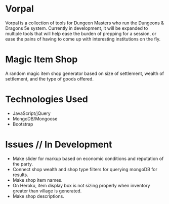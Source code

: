 # Vorpal

Vorpal is a collection of tools for Dungeon Masters who run the Dungeons &amp; Dragons 5e system. Currently in development, it will be expanded to multiple tools that will help ease the burden of prepping for a session, or ease the pains of having to come up with interesting institutions on the fly.

# Magic Item Shop

A random magic item shop generator based on size of settlement, wealth of settlement, and the type of goods offered.

# Technologies Used

* JavaScript/jQuery
* MongoDB/Mongoose
* Bootstrap

# Issues // In Development
- Make slider for markup based on economic conditions and reputation of the party.
- Connect shop wealth and shop type filters for querying mongoDB for results.
- Make shop item names.
- On Heroku, item display box is not sizing properly when inventory greater than village is generated.
- Make shop descriptions.